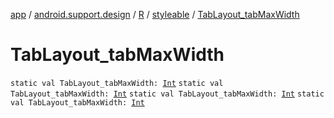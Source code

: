 [app](../../../index.md) / [android.support.design](../../index.md) / [R](../index.md) / [styleable](index.md) / [TabLayout_tabMaxWidth](.)

# TabLayout_tabMaxWidth

`static val TabLayout_tabMaxWidth: `[`Int`](https://kotlinlang.org/api/latest/jvm/stdlib/kotlin/-int/index.html)
`static val TabLayout_tabMaxWidth: `[`Int`](https://kotlinlang.org/api/latest/jvm/stdlib/kotlin/-int/index.html)
`static val TabLayout_tabMaxWidth: `[`Int`](https://kotlinlang.org/api/latest/jvm/stdlib/kotlin/-int/index.html)
`static val TabLayout_tabMaxWidth: `[`Int`](https://kotlinlang.org/api/latest/jvm/stdlib/kotlin/-int/index.html)